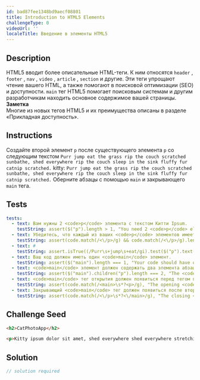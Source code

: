 ```yaml
---
id: bad87fee1348bd9aecf08801
title: Introduction to HTML5 Elements
challengeType: 0
videoUrl: ''
localeTitle: Введение в элементы HTML5
---
```


## Description
<section id="description"> HTML5 вводит более описательные HTML-теги. К ним относятся <code>header</code> , <code>footer</code> , <code>nav</code> , <code>video</code> , <code>article</code> , <code>section</code> и другие. Эти теги упрощают чтение вашего HTML, а также помогают в поисковой оптимизации (SEO) и доступности. <code>main</code> тег HTML5 помогает поисковым системам и другим разработчикам находить основное содержимое вашей страницы. <strong>Заметка</strong> <br> Многие из новых тегов HTML5 и их преимущества описаны в разделе «Прикладная доступность». </section>

## Instructions
<section id="instructions"> Создайте второй элемент <code>p</code> после существующего элемента <code>p</code> со следующим текстом <code>Purr jump eat the grass rip the couch scratched sunbathe, shed everywhere rip the couch sleep in the sink fluffy fur catnip scratched.</code> kitty: <code>Purr jump eat the grass rip the couch scratched sunbathe, shed everywhere rip the couch sleep in the sink fluffy fur catnip scratched.</code> Оберните абзацы с помощью <code>main</code> и закрывающего <code>main</code> тега. </section>

## Tests
<section id='tests'>

```yml
tests:
  - text: Вам нужны 2 <code>p</code> элемента с текстом Китти Ipsum.
    testString: assert($("p").length > 1, "You need 2 <code>p</code> elements with Kitty Ipsum text.");
  - text: Убедитесь, что каждый из ваших <code>p</code> элементов имеет закрывающий тег.
    testString: assert(code.match(/<\/p>/g) && code.match(/<\/p>/g).length === code.match(/<p/g).length, "Make sure each of your <code>p</code> elements has a closing tag.");
  - text: #
    testString: assert.isTrue((/Purr\s+jump\s+eat/gi).test($("p").text()), "Your <code>p</code> element should contain the first few words of the provided additional <code>kitty ipsum text</code>.");
  - text: Ваш код должен иметь один <code>main</code> элемент.
    testString: assert($("main").length === 1, "Your code should have one <code>main</code> element.");
  - text: <code>main</code> элемент должен содержать два элемента абзаца в качестве детей.
    testString: assert($("main").children("p").length === 2, "The <code>main</code> element should have two paragraph elements as children.");
  - text: <code>main</code> тег открытия должен появиться перед тегом первого абзаца.
    testString: assert(code.match(/<main>\s*?<p>/g), "The opening <code>main</code> tag should come before the first paragraph tag.");
  - text: Закрывающий <code>main</code> тег должен появиться после второго тега абзаца закрытия.
    testString: assert(code.match(/<\/p>\s*?<\/main>/g), "The closing <code>main</code> tag should come after the second closing paragraph tag.");

```

</section>

## Challenge Seed
<section id='challengeSeed'>

<div id='html-seed'>

```html
<h2>CatPhotoApp</h2>

<p>Kitty ipsum dolor sit amet, shed everywhere shed everywhere stretching attack your ankles chase the red dot, hairball run catnip eat the grass sniff.</p>

```

</div>



</section>

## Solution
<section id='solution'>

```js
// solution required
```
</section>
